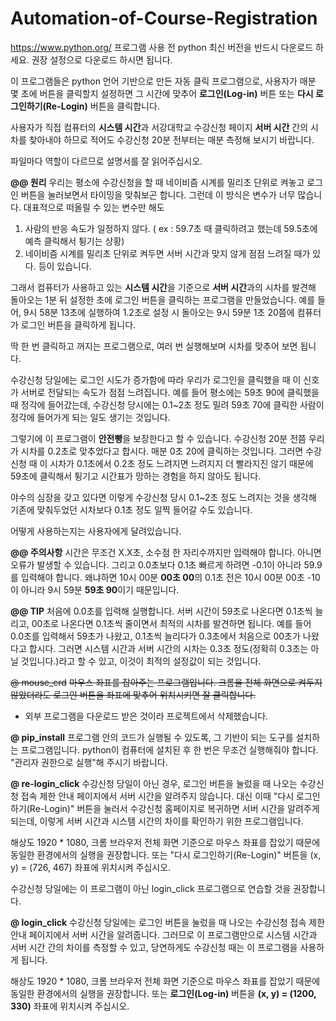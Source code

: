 # Automation-of-Course-Registration
https://www.python.org/
프로그램 사용 전 python 최신 버전을 반드시 다운로드 하세요.
권장 설정으로 다운로드 하시면 됩니다.

이 프로그램들은 python 언어 기반으로 만든 자동 클릭 프로그램으로,
사용자가 매분 몇 초에 버튼을 클릭할지 설정하면 그 시간에 맞추어 **로그인(Log-in)** 버튼
또는 **다시 로그인하기(Re-Login)** 버튼을 클릭합니다.

사용자가 직접 컴퓨터의 **시스템 시간**과 서강대학교 수강신청 페이지 **서버 시간** 간의 시차를 찾아내야 하므로
적어도 수강신청 20분 전부터는 매분 측정해 보시기 바랍니다.

파일마다 역할이 다르므로 설명서를 잘 읽어주십시오.

**@@ 원리**
우리는 평소에 수강신청을 할 때 네이비즘 시계를 밀리초 단위로 켜놓고 로그인 버튼을 눌러보면서 타이밍을 맞춰보곤 합니다.
그런데 이 방식은 변수가 너무 많습니다. 대표적으로 떠올릴 수 있는 변수만 해도
1. 사람의 반응 속도가 일정하지 않다. ( ex : 59.7초 때 클릭하려고 했는데 59.5초에 예측 클릭해서 튕기는 상황)
2. 네이비즘 시계를 밀리초 단위로 켜두면 서버 시간과 맞지 않게 점점 느려질 때가 있다.
등이 있습니다.

그래서 컴퓨터가 사용하고 있는 **시스템 시간**을 기준으로 **서버 시간**과의 시차를 발견해
돌아오는 1분 뒤 설정한 초에 로그인 버튼을 클릭하는 프로그램을 만들었습니다.
예를 들어, 9시 58분 13초에 실행하여 1.2초로 설정 시 돌아오는 9시 59분 1초 20쯤에 컴퓨터가 로그인 버튼을 클릭하게 됩니다.

딱 한 번 클릭하고 꺼지는 프로그램으로, 여러 번 실행해보며 시차를 맞추어 보면 됩니다.

수강신청 당일에는 로그인 시도가 증가함에 따라 우리가 로그인을 클릭했을 때 이 신호가 서버로 전달되는 속도가 점점 느려집니다.
예를 들어 평소에는 59초 90에 클릭했을 때 정각에 들어갔는데, 수강신청 당시에는 0.1~2초 정도 밀려 59초 70에 클릭한 사람이 정각에
들어가게 되는 일도 생기는 것입니다.

그렇기에 이 프로그램이 **안전빵**을 보장한다고 할 수 있습니다.
수강신청 20분 전쯤 우리가 시차를 0.2초로 맞추었다고 합시다. 매분 0초 20에 클릭하는 것입니다.
그러면 수강신청 때 이 시차가 0.1초에서 0.2초 정도 느려지면 느려지지 더 빨라지진 않기 때문에
59초에 클릭해서 튕기고 시간표가 망하는 경험을 하지 않아도 됩니다.

야수의 심장을 갖고 있다면 이렇게 수강신청 당시 0.1~2초 정도 느려지는 것을 생각해
기존에 맞춰두었던 시차보다 0.1초 정도 일찍 들어갈 수도 있습니다.

어떻게 사용하는지는 사용자에게 달려있습니다.

**@@ 주의사항**
시간은 무조건 X.X초, 소수점 한 자리수까지만 입력해야 합니다. 아니면 오류가 발생할 수 있습니다.
그리고 0.0초보다 0.1초 빠르게 하려면 -0.1이 아니라 59.9를 입력해야 합니다.
왜냐하면 10시 00분 **00초 00**의 0.1초 전은 10시 00분 00초 -10이 아니라 9시 59분 **59초 90**이기 때문입니다.

**@@ TIP**
처음에 0.0초를 입력해 실행합니다. 
서버 시간이 59초로 나온다면 0.1초씩 늘리고, 00초로 나온다면 0.1초씩 줄이면서 최적의 시차를 발견하면 됩니다.
예를 들어 0.0초를 입력해서 59초가 나왔고, 0.1초씩 늘리다가 0.3초에서 처음으로 00초가 나왔다고 합시다.
그러면 시스템 시간과 서버 시간의 시차는 0.3초 정도(정확히 0.3초는 아닐 것입니다.)라고 할 수 있고,
이것이 최적의 설정값이 되는 것입니다.


~~@ mouse_crd~~
~~마우스 좌표를 잡아주는 프로그램입니다.
크롬을 전체 화면으로 켜두지 않았더라도 로그인 버튼을 좌표에 맞추어 위치시키면 잘 클릭합니다.~~
+ 외부 프로그램을 다운로드 받은 것이라 프로젝트에서 삭제했습니다.

**@ pip_install**
프로그램 안의 코드가 실행될 수 있도록, 그 기반이 되는 도구를 설치하는 프로그램입니다.
python이 컴퓨터에 설치된 후 한 번은 무조건 실행해줘야 합니다.
"관리자 권한으로 실행"해 주시기 바랍니다.

**@ re-login_click**
수강신청 당일이 아닌 경우, 로그인 버튼을 눌렀을 때 나오는 수강신청 접속 제한 안내 페이지에서
서버 시간을 알려주지 않습니다. 대신 이때 "다시 로그인하기(Re-Login)" 버튼을 눌러서 수강신청 홈페이지로
복귀하면 서버 시간을 알려주게 되는데, 이렇게 서버 시간과 시스템 시간의 차이를 확인하기 위한 프로그램입니다.

해상도 1920 * 1080, 크롬 브라우저 전체 화면 기준으로 마우스 좌표를 잡았기 때문에 동일한 환경에서의 실행을 권장합니다.
또는 "다시 로그인하기(Re-Login)" 버튼을 (x, y) = (726, 467) 좌표에 위치시켜 주십시오.

수강신청 당일에는 이 프로그램이 아닌 login_click 프로그램으로 연습할 것을 권장합니다.

**@ login_click**
수강신청 당일에는 로그인 버튼을 눌렀을 때 나오는 수강신청 접속 제한 안내 페이지에서 서버 시간을 알려줍니다.
그러므로 이 프로그램만으로 시스템 시간과 서버 시간 간의 차이를 측정할 수 있고, 당연하게도 수강신청 때는
이 프로그램을 사용하게 됩니다.

해상도 1920 * 1080, 크롬 브라우저 전체 화면 기준으로 마우스 좌표를 잡았기 때문에 동일한 환경에서의 실행을 권장합니다.
또는 **로그인(Log-in)** 버튼을 **(x, y) = (1200, 330)** 좌표에 위치시켜 주십시오.

